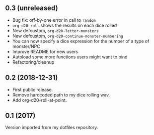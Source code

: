 0.3 (unreleased)
----------------

- Bug fix: off-by-one error in call to `random`
- `org-d20-roll` shows the results on each dice rolled
- New defcustom, `org-d20-letter-monsters`
- New defcustom, `org-d20-continue-monster-numbering`
- You can now specify a dice expression for the number of a type of
  monster/NPC
- Improve README for new users
- Autoload some more functions users might want to bind
- Refactoring/cleanup

0.2 (2018-12-31)
----------------

- First public release.
- Remove hardcoded path to my dice rolling wav.
- Add org-d20-roll-at-point.

0.1 (2017)
----------

Version imported from my dotfiles repository.
